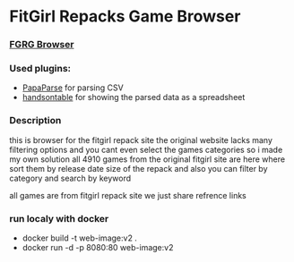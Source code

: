 # FitGirl Repacks Game Browser
### [FGRG Browser](https://fgrg-browser.github.io/)

### Used plugins:

- [PapaParse](https://github.com/mholt/PapaParse) for parsing CSV
- [handsontable](https://github.com/handsontable/handsontable) for showing the parsed data as a spreadsheet

### Description

this is browser for the fitgirl repack site the original website lacks many filtering options and you cant even select the games categories so i made my own solution all 4910 games from the original fitgirl site are here where sort them by release date size of the repack and also you can filter by category 
and search by keyword 


all games are from fitgirl repack site we just share refrence links 



### run localy with docker 
- docker build -t web-image:v2 .
- docker run -d -p 8080:80 web-image:v2
